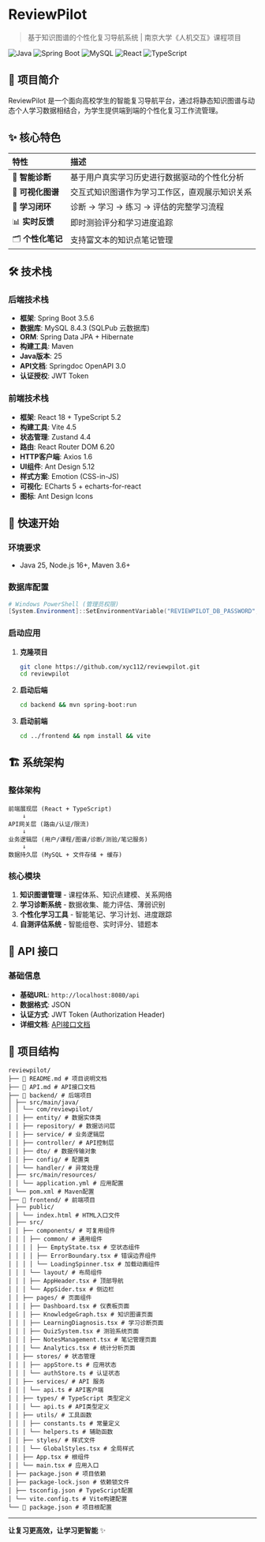 # ReviewPilot

> 基于知识图谱的个性化复习导航系统 | 南京大学《人机交互》课程项目

![Java](https://img.shields.io/badge/Java-25-blue.svg) ![Spring Boot](https://img.shields.io/badge/Spring%20Boot-3.5.6-brightgreen.svg) ![MySQL](https://img.shields.io/badge/MySQL-8.4.3-orange.svg) ![React](https://img.shields.io/badge/React-18-61DAFB.svg) ![TypeScript](https://img.shields.io/badge/TypeScript-5.2-3178C6.svg)

## 🎯 项目简介

ReviewPilot 是一个面向高校学生的智能复习导航平台，通过将静态知识图谱与动态个人学习数据相结合，为学生提供端到端的个性化复习工作流管理。

## ✨ 核心特色

| 特性             | 描述                                           |
| :--------------- | :--------------------------------------------- |
| 🎯 **智能诊断**   | 基于用户真实学习历史进行数据驱动的个性化分析   |
| 🎨 **可视化图谱** | 交互式知识图谱作为学习工作区，直观展示知识关系 |
| 🔄 **学习闭环**   | 诊断 → 学习 → 练习 → 评估的完整学习流程        |
| 📊 **实时反馈**   | 即时测验评分和学习进度追踪                     |
| 🗂️ **个性化笔记** | 支持富文本的知识点笔记管理                     |

## 🛠️ 技术栈

### 后端技术栈
- **框架**: Spring Boot 3.5.6
- **数据库**: MySQL 8.4.3 (SQLPub 云数据库)
- **ORM**: Spring Data JPA + Hibernate
- **构建工具**: Maven
- **Java版本**: 25
- **API文档**: Springdoc OpenAPI 3.0
- **认证授权**: JWT Token

### 前端技术栈
- **框架**: React 18 + TypeScript 5.2
- **构建工具**: Vite 4.5
- **状态管理**: Zustand 4.4
- **路由**: React Router DOM 6.20
- **HTTP客户端**: Axios 1.6
- **UI组件**: Ant Design 5.12
- **样式方案**: Emotion (CSS-in-JS)
- **可视化**: ECharts 5 + echarts-for-react
- **图标**: Ant Design Icons

## 🚀 快速开始

### 环境要求
- Java 25, Node.js 16+, Maven 3.6+

### 数据库配置

```powershell
# Windows PowerShell (管理员权限)
[System.Environment]::SetEnvironmentVariable("REVIEWPILOT_DB_PASSWORD", "数据库密码", "Machine")
```


### 启动应用

1. **克隆项目**

	```bash
	git clone https://github.com/xyc112/reviewpilot.git
	cd reviewpilot
	```
	
1. **启动后端**

	```bash
	cd backend && mvn spring-boot:run 
	```
	
1. **启动前端**
	
	```bash
	cd ../frontend && npm install && vite
	```

## 🏗️ 系统架构

### 整体架构

```text
前端展现层 (React + TypeScript)
    ↓
API网关层 (路由/认证/限流)
    ↓
业务逻辑层 (用户/课程/图谱/诊断/测验/笔记服务)
    ↓
数据持久层 (MySQL + 文件存储 + 缓存)
```

### 核心模块

1. **知识图谱管理** - 课程体系、知识点建模、关系网络
2. **学习诊断系统** - 数据收集、能力评估、薄弱识别
3. **个性化学习工具** - 智能笔记、学习计划、进度跟踪
4. **自测评估系统** - 智能组卷、实时评分、错题本

## 🔗 API 接口

### 基础信息

- **基础URL**: `http://localhost:8080/api`
- **数据格式**: JSON
- **认证方式**: JWT Token (Authorization Header)
- **详细文档**: [API接口文档](./API.md)

## 📁 项目结构

```text
reviewpilot/
├── 📄 README.md # 项目说明文档
├── 📄 API.md # API接口文档
├── 📁 backend/ # 后端项目
│ ├── src/main/java/
│ │ └── com/reviewpilot/
│ │ ├── entity/ # 数据实体类
│ │ ├── repository/ # 数据访问层
│ │ ├── service/ # 业务逻辑层
│ │ ├── controller/ # API控制层
│ │ ├── dto/ # 数据传输对象
│ │ ├── config/ # 配置类
│ │ └── handler/ # 异常处理
│ ├── src/main/resources/
│ │ └── application.yml # 应用配置
│ └── pom.xml # Maven配置
├── 📁 frontend/ # 前端项目
│ ├── public/
│ │ └── index.html # HTML入口文件
│ ├── src/
│ │ ├── components/ # 可复用组件
│ │ │ ├── common/ # 通用组件
│ │ │ │ ├── EmptyState.tsx # 空状态组件
│ │ │ │ ├── ErrorBoundary.tsx # 错误边界组件
│ │ │ │ └── LoadingSpinner.tsx # 加载动画组件
│ │ │ └── layout/ # 布局组件
│ │ │ ├── AppHeader.tsx # 顶部导航
│ │ │ └── AppSider.tsx # 侧边栏
│ │ ├── pages/ # 页面组件
│ │ │ ├── Dashboard.tsx # 仪表板页面
│ │ │ ├── KnowledgeGraph.tsx # 知识图谱页面
│ │ │ ├── LearningDiagnosis.tsx # 学习诊断页面
│ │ │ ├── QuizSystem.tsx # 测验系统页面
│ │ │ ├── NotesManagement.tsx # 笔记管理页面
│ │ │ └── Analytics.tsx # 统计分析页面
│ │ ├── stores/ # 状态管理
│ │ │ ├── appStore.ts # 应用状态
│ │ │ └── authStore.ts # 认证状态
│ │ ├── services/ # API 服务
│ │ │ └── api.ts # API客户端
│ │ ├── types/ # TypeScript 类型定义
│ │ │ └── api.ts # API类型定义
│ │ ├── utils/ # 工具函数
│ │ │ ├── constants.ts # 常量定义
│ │ │ └── helpers.ts # 辅助函数
│ │ ├── styles/ # 样式文件
│ │ │ └── GlobalStyles.tsx # 全局样式
│ │ ├── App.tsx # 根组件
│ │ └── main.tsx # 应用入口
│ ├── package.json # 项目依赖
│ ├── package-lock.json # 依赖锁文件
│ ├── tsconfig.json # TypeScript配置
│ └── vite.config.ts # Vite构建配置
└── 📄 package.json # 项目根配置
```

------

**让复习更高效，让学习更智能** ✨

